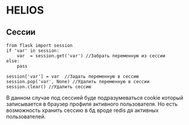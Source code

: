 # HELIOS

## Сессии

    from flask import session
    if 'var' in session:
        var  = session.get('var') //Забрать переменную из сессии
    else:
        pass

    session['var'] = var  //Задать переменную в сессию
    session.pop('var', None) //Удалить переменную в сессии
    session.clear() //Удалить сессию
В данном случае под сессией буде подразумеваться cookie который записывается в браузер профиля активного пользователя. Но есть возможность хранить сессию в бд вроде redis дя активных пользователей.
